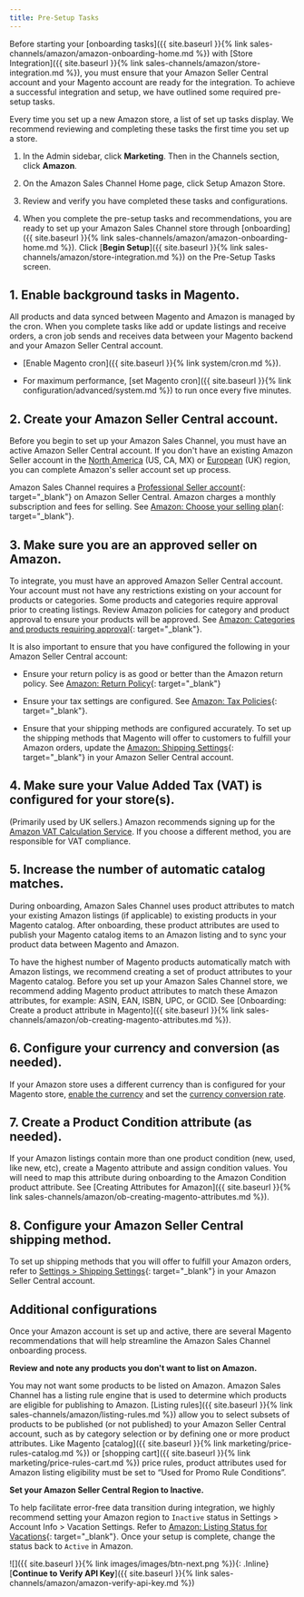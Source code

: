 ```yaml
---
title: Pre-Setup Tasks
---
```



Before starting your [onboarding tasks]({{ site.baseurl }}{% link sales-channels/amazon/amazon-onboarding-home.md %}) with [Store Integration]({{ site.baseurl }}{% link sales-channels/amazon/store-integration.md %}), you must ensure that your Amazon Seller Central account and your Magento account are ready for the integration. To achieve a successful integration and setup, we have outlined some required pre-setup tasks.

Every time you set up a new Amazon store, a list of set up tasks display. We recommend reviewing and completing these tasks the first time you set up a store.

1. In the Admin sidebar, click **Marketing**. Then in the Channels section, click **Amazon**.

1. On the Amazon Sales Channel Home page, click <span class="btn">Setup Amazon Store</span>.

1. Review and verify you have completed these tasks and configurations.

1. When you complete the pre-setup tasks and recommendations, you are ready to set up your Amazon Sales Channel store through [onboarding]({{ site.baseurl }}{% link sales-channels/amazon/amazon-onboarding-home.md %}). Click [**Begin Setup**]({{ site.baseurl }}{% link sales-channels/amazon/store-integration.md %}) on the Pre-Setup Tasks screen.

## 1. Enable background tasks in Magento.

All products and data synced between Magento and Amazon is managed by the cron. When you complete tasks like add or update listings and receive orders, a cron job sends and receives data between your Magento backend and your Amazon Seller Central account.

- [Enable Magento cron]({{ site.baseurl }}{% link system/cron.md %}).

- For maximum performance, [set Magento cron]({{ site.baseurl }}{% link configuration/advanced/system.md %}) to run once every five minutes.

## 2. Create your Amazon Seller Central account.

Before you begin to set up your Amazon Sales Channel, you must have an active Amazon Seller Central account. If you don't have an existing Amazon Seller account in the [North America][1] (US, CA, MX)  or [European](https://services.amazon.co.uk/services/sell-online/how-it-works.html) (UK) region, you can complete Amazon's seller account set up process.

Amazon Sales Channel requires a [Professional Seller account][2]{: target="_blank"} on Amazon Seller Central. Amazon charges a monthly subscription and fees for selling. See [Amazon: Choose your selling plan][3]{: target="_blank"}.

## 3. Make sure you are an approved seller on Amazon. 

To integrate, you must have an approved Amazon Seller Central account. Your account must not have any restrictions existing on your account for products or categories. Some products and categories require approval prior to creating listings. Review Amazon policies for category and product approval to ensure your products will be approved. See [Amazon: Categories and products requiring approval][4]{: target="_blank"}.

It is also important to ensure that you have configured the following in your Amazon Seller Central account:

- Ensure your return policy is as good or better than the Amazon return policy. See [Amazon: Return Policy][5]{: target="_blank"}

- Ensure your tax settings are configured. See [Amazon: Tax Policies][6]{: target="_blank"}.

- Ensure that your shipping methods are configured accurately. To set up the shipping methods that Magento will offer to customers to fulfill your Amazon orders, update the [Amazon: Shipping Settings][7]{: target="_blank"} in your Amazon Seller Central account.

## 4. Make sure your Value Added Tax (VAT) is configured for your store(s).
(Primarily used by UK sellers.) Amazon recommends signing up for the [Amazon VAT Calculation Service](https://services.amazon.co.uk/vat-calculation-service.html). If you choose a different method, you are responsible for VAT compliance.

## 5. Increase the number of automatic catalog matches.

During onboarding, Amazon Sales Channel uses product attributes to match your existing Amazon listings (if applicable) to existing products in your Magento catalog. After onboarding, these product attributes are used to publish your Magento catalog items to an Amazon listing and to sync your product data between Magento and Amazon.

To have the highest number of Magento products automatically match with Amazon listings, we recommend creating a set of product attributes to your Magento catalog. Before you set up your Amazon Sales Channel store, we recommend adding Magento product attributes to match these Amazon attributes, for example: ASIN, EAN, ISBN, UPC, or GCID. See [Onboarding: Create a product attribute in Magento]({{ site.baseurl }}{% link sales-channels/amazon/ob-creating-magento-attributes.md %}).

## 6. Configure your currency and conversion (as needed).

If your Amazon store uses a different currency than is configured for your Magento store, [enable the currency][8] and set the [currency conversion rate][9].

## 7. Create a Product Condition attribute (as needed).

If your Amazon listings contain more than one product condition (new, used, like new, etc), create a Magento attribute and assign condition values. You will need to map this attribute during onboarding to the Amazon Condition product attribute. See [Creating Attributes for Amazon]({{ site.baseurl }}{% link sales-channels/amazon/ob-creating-magento-attributes.md %}).

## 8. Configure your Amazon Seller Central shipping method.

To set up shipping methods that you will offer to fulfill your Amazon orders, refer to [Settings &gt; Shipping Settings][10]{: target="_blank"} in your Amazon Seller Central account.

## Additional configurations

Once your Amazon account is set up and active, there are several Magento recommendations that will help streamline the Amazon Sales Channel onboarding process.

**Review and note any products you don't want to list on Amazon.**

You may not want some products to be listed on Amazon. Amazon Sales Channel has a listing rule engine that is used to determine which products are eligible for publishing to Amazon. [Listing rules]({{ site.baseurl }}{% link sales-channels/amazon/listing-rules.md %}) allow you to select subsets of products to be published (or not published) to your Amazon Seller Central account, such as by category selection or by defining one or more product attributes. Like Magento [catalog]({{ site.baseurl }}{% link marketing/price-rules-catalog.md %}) or [shopping cart]({{ site.baseurl }}{% link marketing/price-rules-cart.md %}) price rules, product attributes used for Amazon listing eligibility must be set to “Used for Promo Rule Conditions”.

**Set your Amazon Seller Central Region to Inactive.**

To help facilitate error-free data transition during integration, we highly recommend setting your Amazon region to `Inactive` status in Settings > Account Info > Vacation Settings. Refer to [Amazon: Listing Status for Vacations][11]{: target="_blank"}. Once your setup is complete, change the status back to `Active` in Amazon.

![]({{ site.baseurl }}{% link images/images/btn-next.png %}){: .Inline} [**Continue to Verify API Key**]({{ site.baseurl }}{% link sales-channels/amazon/amazon-verify-api-key.md %})

[1]: https://services.amazon.com/content/sell-on-amazon.html
[2]: https://services.amazon.com/content/sell-on-amazon.htm/
[3]: https://services.amazon.com/selling/pricing.html
[4]: https://sellercentral.amazon.com/gp/help/200333160
[5]: https://www.amazon.com/gp/help/customer/display.html?nodeId=15015721&amp;language=en_US&amp;ref=ag_home_cont_200364110
[6]: https://sellercentral.amazon.com/gp/help/external/help.html?itemID=200405820&amp;language=en_US&amp;ref=efph_200405820_cont_521
[7]: https://sellercentral.amazon.com/sbr/ref=xx_shipset_dnav_xx#shipping_templates
[8]: https://docs.magento.com/m2/ce/user_guide/configuration/general/currency-setup.html
[9]: https://docs.magento.com/m2/ce/user_guide/stores/currency-update.html
[10]: https://sellercentral.amazon.com/gp/help/G891
[11]: https://sellercentral.amazon.com/gp/help/help.html?itemID=200135620&amp;language=en_MX&amp;ref=ag_200135620_cont_191
